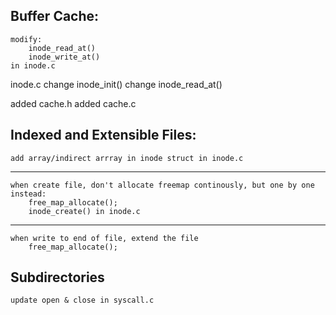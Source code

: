 
Buffer Cache:
-----------------------------------
	modify:
		inode_read_at()
		inode_write_at()
	in inode.c

inode.c
	change inode_init()
	change inode_read_at()


added cache.h
added cache.c

Indexed and Extensible Files:
-----------------------------------
	add array/indirect arrray in inode struct in inode.c
-----------------------------------
	when create file, don't allocate freemap continously, but one by one instead: 
		free_map_allocate(); 
		inode_create() in inode.c
-----------------------------------
	when write to end of file, extend the file
		free_map_allocate();


Subdirectories
-----------------------------------
	update open & close in syscall.c

